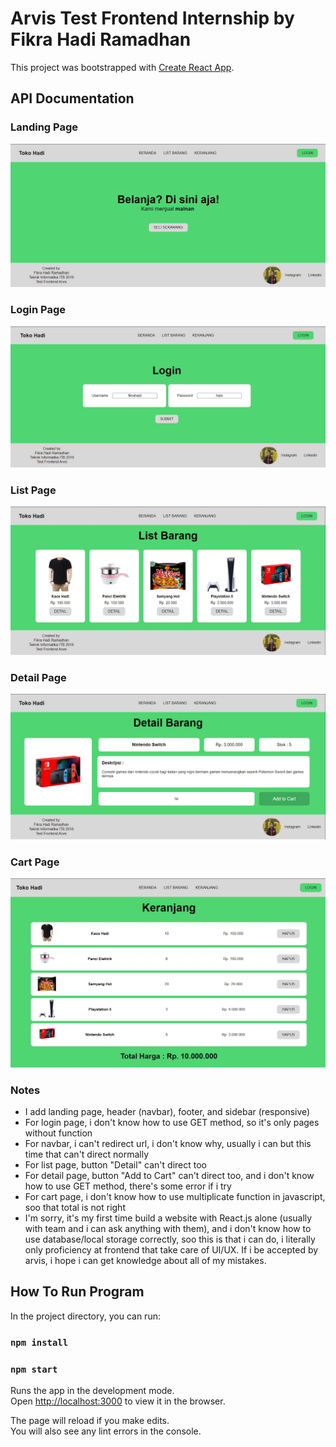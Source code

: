 # Arvis Test Frontend Internship by Fikra Hadi Ramadhan

This project was bootstrapped with [Create React App](https://github.com/facebook/create-react-app).

## API Documentation

### Landing Page
<img src='public/landingpage.jpg' alt='landingpage'>

### Login Page
<img src='public/login.jpg' alt='loginpage'>

### List Page
<img src='public/list.jpg' alt='listpage'>

### Detail Page
<img src='public/detail.jpg' alt='detailpage'>

### Cart Page
<img src='public/cart.jpg' alt='cartpage'>

### Notes
- I add landing page, header (navbar), footer, and sidebar (responsive)
- For login page, i don't know how to use GET method, so it's only pages without function
- For navbar, i can't redirect url, i don't know why, usually i can but this time that can't direct normally
- For list page, button "Detail" can't direct too
- For detail page, button "Add to Cart" can't direct too, and i don't know how to use GET method, there's some error if i try
- For cart page, i don't know how to use multiplicate function in javascript, soo that total is not right
- I'm sorry, it's my first time build a website with React.js alone (usually with team and i can ask anything with them), and i don't know how to use database/local storage correctly, soo this is that i can do, i literally only proficiency at frontend that take care of UI/UX. If i be accepted by arvis, i hope i can get knowledge about all of my mistakes.

## How To Run Program

In the project directory, you can run:

### `npm install`
### `npm start`

Runs the app in the development mode.\
Open [http://localhost:3000](http://localhost:3000) to view it in the browser.

The page will reload if you make edits.\
You will also see any lint errors in the console.


